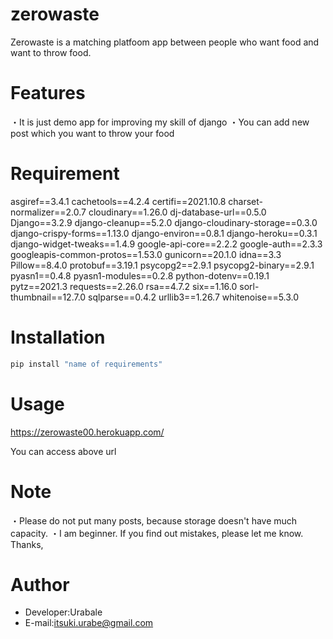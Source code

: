 # zerowaste
 
Zerowaste is a matching platfoom app between people who want food and want to throw food.
 
# Features
 
・It is just demo app for improving my skill of django
・You can add new post which you want to throw your food
 
# Requirement
 
asgiref==3.4.1
cachetools==4.2.4
certifi==2021.10.8
charset-normalizer==2.0.7
cloudinary==1.26.0
dj-database-url==0.5.0
Django==3.2.9
django-cleanup==5.2.0
django-cloudinary-storage==0.3.0
django-crispy-forms==1.13.0
django-environ==0.8.1
django-heroku==0.3.1
django-widget-tweaks==1.4.9
google-api-core==2.2.2
google-auth==2.3.3
googleapis-common-protos==1.53.0
gunicorn==20.1.0
idna==3.3
Pillow==8.4.0
protobuf==3.19.1
psycopg2==2.9.1
psycopg2-binary==2.9.1
pyasn1==0.4.8
pyasn1-modules==0.2.8
python-dotenv==0.19.1
pytz==2021.3
requests==2.26.0
rsa==4.7.2
six==1.16.0
sorl-thumbnail==12.7.0
sqlparse==0.4.2
urllib3==1.26.7
whitenoise==5.3.0

# Installation
 
```bash
pip install "name of requirements"
```
 
# Usage

https://zerowaste00.herokuapp.com/

You can access above url
 
# Note
 
・Please do not put many posts, because storage doesn't have much capacity.
・I am beginner. If you find out mistakes, please let me know. Thanks,
 
# Author
 
* Developer:Urabale
* E-mail:itsuki.urabe@gmail.com
